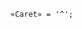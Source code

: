 <!-- This file is generated automatically by infrastructure scripts. Please don't edit by hand. -->

```{ .ebnf .slang-ebnf #Caret }
«Caret» = '^';
```

